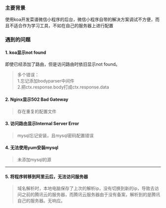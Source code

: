 ### 主要背景
使用koa开发菜谱微信小程序的后台，微信小程序自带的解决方案调试不方便，而且不适合作为学习工具，不如在自己的服务器上进行配置

### 遇到的问题
#### 1. koa显示not found
即使已经添加了路由，但是访问路由时依旧显示not found。
> 多个错误：  
1.忘记添加bodyparser中间件  
2.把ctx.response.body打成ctx.response.data

#### 2. Nginx显示502 Bad Gateway
> 存在重复的配置文件

#### 3. 访问路由显示Internal Server Error
> mysql忘记安装，且mysql密码配置错误

#### 4. 无法使用yum安装mysql
> 未添加mysql的源

---

#### 5. 将程序转移到阿里云后，无法访问服务器
> 域名解析时，本地电脑保存了上次的解析ip，没有切换到新的ip，导致去访问之前的腾讯云的服务器，而腾讯云服务器由于没有备案，解析到的是腾讯自己的服务器。无响应。